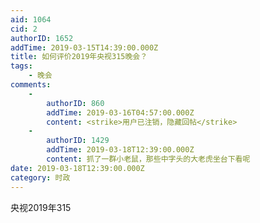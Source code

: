 ```yaml
---
aid: 1064
cid: 2
authorID: 1652
addTime: 2019-03-15T14:39:00.000Z
title: 如何评价2019年央视315晚会？
tags:
    - 晚会
comments:
    -
        authorID: 860
        addTime: 2019-03-16T04:57:00.000Z
        content: <strike>用户已注销，隐藏回帖</strike>
    -
        authorID: 1429
        addTime: 2019-03-18T12:39:00.000Z
        content: 抓了一群小老鼠，那些中字头的大老虎坐台下看呢
date: 2019-03-18T12:39:00.000Z
category: 时政
---
```


央视2019年315
